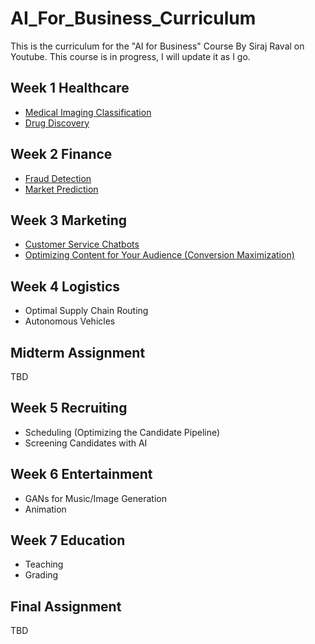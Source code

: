 # AI_For_Business_Curriculum
This is the curriculum for the "AI for Business" Course By Siraj Raval on Youtube. This course is in progress, I will update it as I go. 

## Week 1 Healthcare 
- [Medical Imaging Classification](https://youtu.be/DCcmFXXAHf4)
- [Drug Discovery](https://youtu.be/hY9Bc3mtphs)

## Week 2 Finance
- [Fraud Detection](https://youtu.be/UNgdIkuVC6g) 
- [Market Prediction](https://www.youtube.com/edit?o=U&video_id=7vunJlqLZok) 

## Week 3 Marketing
- [Customer Service Chatbots](https://www.youtube.com/watch?v=PXJtFc8DjsE&t=1s)
- [Optimizing Content for Your Audience (Conversion Maximization)](https://www.youtube.com/watch?v=FYMjXD3G__Y)

## Week 4 Logistics
- Optimal Supply Chain Routing
- Autonomous Vehicles

## Midterm Assignment
TBD

## Week 5 Recruiting
- Scheduling (Optimizing the Candidate Pipeline) 
- Screening Candidates with AI

## Week 6 Entertainment
- GANs for Music/Image Generation 
- Animation 

## Week 7 Education
- Teaching
- Grading 

## Final Assignment
TBD

